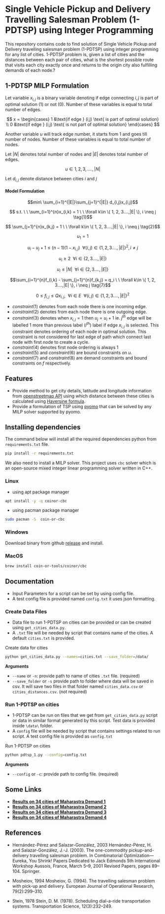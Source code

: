 # Single Vehicle Pickup and Delivery Travelling Salesman Problem (1-PDTSP) using Integer Programming

This repository contains code to find solution of Single Vehicle Pickup and Delivery travelling salesman problem (1-PDTSP) using integer programming for any list of cities. 1-PDTSP problem is, given a list of cities and the distances between each pair of cities, what is the shortest possible route that visits each city exactly once and returns to the origin city also fulfilling demands of each node.?

## 1-PDTSP MILP Formulation

Let variable $x_{i,j}$ is a binary variable denoting if edge connecting $i, j$ is part of optimal solution $(1)$ or not $(0)$. Number of these variables is equal to total number of edges.

$$
x =
\begin{cases}
1 &\text{if edge } (i,j) \text{ is part of optimal solution} \\
0 &\text{if edge } (i,j) \text{ is not part of optimal solution}
\end{cases}
$$

Another variable $u$ will track edge number, it starts from $1$ and goes till number of nodes. Number of these variables is equal to total number of nodes.

Let $|N|$ denotes total number of nodes and $|E|$ denotes total number of edges.

$$
u \in {1, 2, 3, ...., |N|}
$$

Let $d_{i,j}$ denote distance between cities $i$ and $j$

#### Model Formulation

$$min\ \sum_{i=1}^{|E|}\sum_{j=1}^{|E|} d_{i,j}x_{i,j}$$

$$ s.t. \ \ \sum_{i=1}^{n}x_{i,k} = 1 \ \ \forall k\in \{ 1, 2, 3....,|E| \}, i \neq j \tag{1}$$

$$ \sum_{j=1}^{n}x_{k,j} = 1 \ \ \forall k\in \{ 1, 2, 3....,|E| \}, i \neq j \tag{2}$$

$$ u_1 = 1 \tag{3}$$

$$ u_i - u_j + 1 \leq (n-1)(1-x_{i,j}) \ \ \forall (i,j)\in \{ 1, 2, 3....,|E| \}^2, i \neq j \tag{4}$$

$$ u_i \ge 2 \ \ \forall i\in \{ 2, 3....,|E| \} \tag{5}$$

$$ u_i \le |N| \ \ \forall i\in \{ 2, 3....,|E| \} \tag{6}$$

$$\sum_{i=1}^{n}f_{i,k} - \sum_{j=1}^{n}f_{k,j} = q_i \ \ \forall k\in \{ 1, 2, 3....,|E| \}, i \neq j \tag{7}$$

$$0 \leq f_{i,j} \leq Qx_{i,j}, \ \ \forall i \in E \ \ \forall (i,j)\in \{ 1, 2, 3....,|E| \}^2 \tag{8}$$

- $constraint(1)$ denotes from each node there is one incoming edge.
- $constraint(2)$ denotes from each node there is one outgoing edge.
- $constraint(3)$ denotes when $x_{i,j} = 1$ then $u_j = u_i + 1$ ie. $j^{th}$ edge will be labelled $1$ more than previous label $(i^{th})$ label if edge $x_{i,j}$ is selected. This constraint denotes ordering of each node in optimal solution. This constraint is not considered for last edge of path which connect last node with first node to create a cycle.
- $constraint(4)$ denotes first node ordering is always $1$
- $constraint(5)$ and $constraint(6)$ are bound constraints on $u$.
- $constraint(7)$ and $constraint(8)$ are demand constraints and bound constraints on $f$ respectively.

## Features

- Provide method to get city details, latitude and longitude information from [openstreetmap API](https://nominatim.openstreetmap.org) using which distance between these cities is calculated using [Haversine formula](https://www.geeksforgeeks.org/haversine-formula-to-find-distance-between-two-points-on-a-sphere/).
- Provide a formulation of TSP using [pyomo](http://www.pyomo.org/) that can be solved by any MILP solver supported by pyomo.

## Installing dependencies

The command below will install all the required dependencies python from `requirements.txt` file.

```bash
pip install -r requirements.txt
```

We also need to install a MILP solver. This project uses `cbc` solver which is an open-source mixed integer linear programming solver written in C++.

### Linux

- using apt package manager

```bash
apt install -y -q coinor-cbc
```

- using pacman package manager

```bash
sudo pacman -S  coin-or-cbc
```

### Windows

Download binary from github [release](https://github.com/coin-or/Cbc/releases/tag/releases%2F2.10.8) and install.

### MacOS

```bash
brew install coin-or-tools/coinor/cbc
```

## Documentation

- Input Parameters for a script can be set by using config file.
- A test config file is provided named `config.txt` it uses json formatting.

### Create Data Files

- Data file to run 1-PDTSP on cities can be provided or can be created using `get_cities_data.py`.
- A `.txt` file will be needed by script that contains name of the cities. A default `cities.txt` is provided.

Create data for cities

```bash
python get_cities_data.py --names=cities.txt --save_folder=/data/
```

**Arguments**

- `--name` or `-n`: provide path to name of cities `.txt` file. (required)
- `--save_folder` or `-s` provide path to folder where data will be saved in csv. It will save two files in that folder named `cities_data.csv` or `cities_distances.csv`. (not required)

### Run 1-PDTSP on cities

- 1-PDTSP can be run on files that we get from `get_cities_data.py` script or data in similar format generated by this script. Test data is provided inside `\data\` folder.
- A `config` file will be needed by script that contains settings related to run script. A test config file is provided as `config.txt`

Run 1-PDTSP on cities

```bash
python pdtsp_1.py --config=config.txt
```

**Arguments**

- `--config` or `-c`: provide path to config file. (required)

## Some Links

- **[Results on 34 cities of Maharastra Demand 1](https://tarun-bisht.github.io/IE716-Team-Dantzig/data/map.html)**
- **[Results on 34 cities of Maharastra Demand 2](https://tarun-bisht.github.io/IE716-Team-Dantzig/data/map1.html)**
- **[Results on 34 cities of Maharastra Demand 3](https://tarun-bisht.github.io/IE716-Team-Dantzig/data/map2.html)**
- **[Results on 34 cities of Maharastra Demand 4](https://tarun-bisht.github.io/IE716-Team-Dantzig/data/map3.html)**

## References

- Hernández-Pérez and Salazar-González, 2003 Hernández-Pérez, H. and Salazar-González, J.-J. (2003). The one-commodity pickup-and-delivery travelling salesman problem. In Combinatorial Optimization—Eureka, You Shrink! Papers Dedicated to Jack Edmonds 5th International Workshop Aussois, France, March 5–9, 2001 Revised Papers, pages 89–104. Springer.  

- Mosheiov, 1994 Mosheiov, G. (1994). The travelling salesman problem with pick-up and delivery. European Journal of Operational Research, 79(2):299–310.

- Stein, 1978 Stein, D. M. (1978). Scheduling dial-a-ride transportation systems. Transportation Science, 12(3):232–249.
